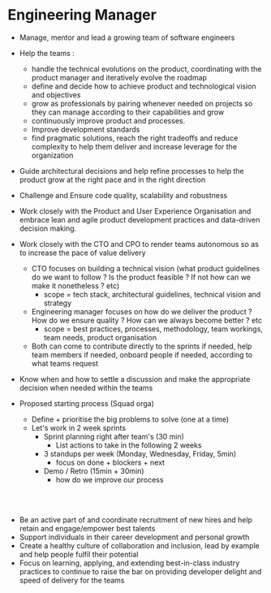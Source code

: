 # Engineering Manager

* Manage, mentor and lead a growing team of software engineers
* Help the teams :
  * handle the technical evolutions on the product, coordinating with the product manager and iteratively evolve the roadmap
  * define and decide how to achieve product and technological vision and objectives
  * grow as professionals by pairing whenever needed on projects  so they can manage according to their capabilities and grow
  * continuously improve product and processes.
  * Improve development standards
  * find pragmatic solutions, reach the right tradeoffs and reduce complexity to help them deliver and increase leverage for the organization
* Guide architectural decisions and help refine processes to help the product grow at the right pace and in the right direction
* Challenge and Ensure code quality, scalability and robustness
* Work closely with the Product and User Experience Organisation and embrace lean and agile product development practices and data-driven decision making.
* Work closely with the CTO and CPO to render teams autonomous so as to increase the pace of value delivery
  * CTO focuses on building a technical vision (what product guidelines do we want to follow ? Is the product feasible ? If not how can we make it nonetheless ? etc)
    * scope = tech stack, architectural guidelines, technical vision and strategy
  * Engineering manager focuses on how do we deliver the product ? How do we ensure quality ? How can we always become better ? etc
    * scope = best practices, processes, methodology, team workings, team needs, product organisation
  * Both can come to contribute directly to the sprints if needed, help team members if needed, onboard people if needed, according to what teams request

* Know when and how to settle a discussion and make the appropriate decision when needed within the teams

* Proposed starting process (Squad orga)
  * Define + prioritise the big problems to solve (one at a time)
  * Let's work in 2 week sprints
    * Sprint planning right after team's (30 min)
      * List actions to take in the following 2 weeks
    * 3 standups per week (Monday, Wednesday, Friday, 5min)
      * focus on done + blockers + next
    * Demo / Retro (15min + 30min)
      * how do we improve our process

<br>
<br>

* Be an active part of and coordinate recruitment of new hires and help retain and engage/empower best talents
* Support individuals in their career development and personal growth
* Create a healthy culture of collaboration and inclusion, lead by example and help people fulfil their potential
* Focus on learning, applying, and extending best-in-class industry practices to continue to raise the bar on providing developer delight and speed of delivery for the teams
